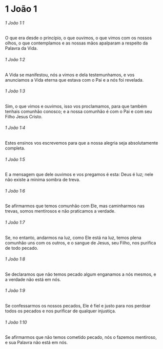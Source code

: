 # 1 João 1

###### 1 João 1:1

O que era desde o princípio, o que ouvimos, o que vimos com os nossos olhos, o que contemplamos e as nossas mãos apalparam a respeito da Palavra da Vida.

###### 1 João 1:2

A Vida se manifestou, nós a vimos e dela testemunhamos, e vos anunciamos a Vida eterna que estava com o Pai e a nós foi revelada.

###### 1 João 1:3

Sim, o que vimos e ouvimos, isso vos proclamamos, para que também tenhais comunhão conosco; e a nossa comunhão é com o Pai e com seu Filho Jesus Cristo.

###### 1 João 1:4

Estes ensinos vos escrevemos para que a nossa alegria seja absolutamente completa.

###### 1 João 1:5

E a mensagem que dele ouvimos e vos pregamos é esta: Deus é luz; nele não existe a mínima sombra de treva.

###### 1 João 1:6

Se afirmarmos que temos comunhão com Ele, mas caminharmos nas trevas, somos mentirosos e não praticamos a verdade.

###### 1 João 1:7

Se, no entanto, andarmos na luz, como Ele está na luz, temos plena comunhão uns com os outros, e o sangue de Jesus, seu Filho, nos purifica de todo pecado.

###### 1 João 1:8

Se declaramos que não temos pecado algum enganamos a nós mesmos, e a verdade não está em nós.

###### 1 João 1:9

Se confessarmos os nossos pecados, Ele é fiel e justo para nos perdoar todos os pecados e nos purificar de qualquer injustiça.

###### 1 João 1:10

Se afirmarmos que não temos cometido pecado, nós o fazemos mentiroso, e sua Palavra não está em nós.

